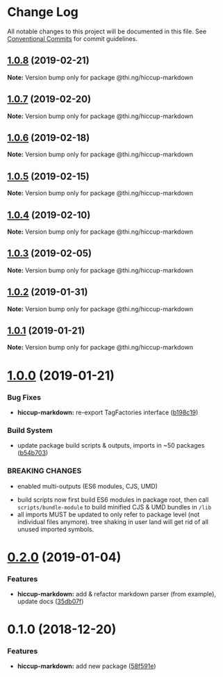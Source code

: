 # Change Log

All notable changes to this project will be documented in this file.
See [Conventional Commits](https://conventionalcommits.org) for commit guidelines.

## [1.0.8](https://github.com/thi-ng/umbrella/compare/@thi.ng/hiccup-markdown@1.0.7...@thi.ng/hiccup-markdown@1.0.8) (2019-02-21)

**Note:** Version bump only for package @thi.ng/hiccup-markdown





## [1.0.7](https://github.com/thi-ng/umbrella/compare/@thi.ng/hiccup-markdown@1.0.6...@thi.ng/hiccup-markdown@1.0.7) (2019-02-20)

**Note:** Version bump only for package @thi.ng/hiccup-markdown





## [1.0.6](https://github.com/thi-ng/umbrella/compare/@thi.ng/hiccup-markdown@1.0.5...@thi.ng/hiccup-markdown@1.0.6) (2019-02-18)

**Note:** Version bump only for package @thi.ng/hiccup-markdown





## [1.0.5](https://github.com/thi-ng/umbrella/compare/@thi.ng/hiccup-markdown@1.0.4...@thi.ng/hiccup-markdown@1.0.5) (2019-02-15)

**Note:** Version bump only for package @thi.ng/hiccup-markdown





## [1.0.4](https://github.com/thi-ng/umbrella/compare/@thi.ng/hiccup-markdown@1.0.3...@thi.ng/hiccup-markdown@1.0.4) (2019-02-10)

**Note:** Version bump only for package @thi.ng/hiccup-markdown





## [1.0.3](https://github.com/thi-ng/umbrella/compare/@thi.ng/hiccup-markdown@1.0.2...@thi.ng/hiccup-markdown@1.0.3) (2019-02-05)

**Note:** Version bump only for package @thi.ng/hiccup-markdown





## [1.0.2](https://github.com/thi-ng/umbrella/compare/@thi.ng/hiccup-markdown@1.0.1...@thi.ng/hiccup-markdown@1.0.2) (2019-01-31)

**Note:** Version bump only for package @thi.ng/hiccup-markdown





## [1.0.1](https://github.com/thi-ng/umbrella/compare/@thi.ng/hiccup-markdown@1.0.0...@thi.ng/hiccup-markdown@1.0.1) (2019-01-21)

**Note:** Version bump only for package @thi.ng/hiccup-markdown





# [1.0.0](https://github.com/thi-ng/umbrella/compare/@thi.ng/hiccup-markdown@0.2.0...@thi.ng/hiccup-markdown@1.0.0) (2019-01-21)


### Bug Fixes

* **hiccup-markdown:** re-export TagFactories interface ([b198c19](https://github.com/thi-ng/umbrella/commit/b198c19))


### Build System

* update package build scripts & outputs, imports in ~50 packages ([b54b703](https://github.com/thi-ng/umbrella/commit/b54b703))


### BREAKING CHANGES

* enabled multi-outputs (ES6 modules, CJS, UMD)

- build scripts now first build ES6 modules in package root, then call
  `scripts/bundle-module` to build minified CJS & UMD bundles in `/lib`
- all imports MUST be updated to only refer to package level
  (not individual files anymore). tree shaking in user land will get rid of
  all unused imported symbols.


# [0.2.0](https://github.com/thi-ng/umbrella/compare/@thi.ng/hiccup-markdown@0.1.2...@thi.ng/hiccup-markdown@0.2.0) (2019-01-04)


### Features

* **hiccup-markdown:** add & refactor markdown parser (from example), update docs ([35db07f](https://github.com/thi-ng/umbrella/commit/35db07f))


# 0.1.0 (2018-12-20)


### Features

* **hiccup-markdown:** add new package ([58f591e](https://github.com/thi-ng/umbrella/commit/58f591e))
